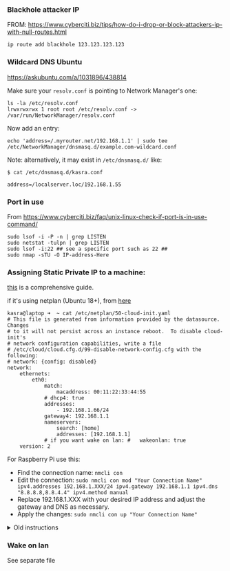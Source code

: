 

### Blackhole attacker IP

FROM: https://www.cyberciti.biz/tips/how-do-i-drop-or-block-attackers-ip-with-null-routes.html
```
ip route add blackhole 123.123.123.123

```

### Wildcard DNS Ubuntu
https://askubuntu.com/a/1031896/438814

Make sure your `resolv.conf` is pointing to Network Manager's one:
```
ls -la /etc/resolv.conf
lrwxrwxrwx 1 root root /etc/resolv.conf -> /var/run/NetworkManager/resolv.conf
```
Now add an entry:
```
echo 'address=/.myrouter.net/192.168.1.1' | sudo tee /etc/NetworkManager/dnsmasq.d/example.com-wildcard.conf
```

Note: alternatively, it may exist in `/etc/dnsmasq.d/` like:
```
$ cat /etc/dnsmasq.d/kasra.conf 

address=/localserver.loc/192.168.1.55
```


### Port in use

From https://www.cyberciti.biz/faq/unix-linux-check-if-port-is-in-use-command/
 
```
sudo lsof -i -P -n | grep LISTEN
sudo netstat -tulpn | grep LISTEN
sudo lsof -i:22 ## see a specific port such as 22 ##
sudo nmap -sTU -O IP-address-Here

```


### Assigning Static Private IP to a machine:
[this](https://linuxconfig.org/how-to-configure-static-ip-address-on-ubuntu-18-04-bionic-beaver-linux) is a comprehensive guide.


if it's using netplan (Ubuntu 18+), from [here](https://netplan.io/examples)
```
kasra@laptop ➜  ~ cat /etc/netplan/50-cloud-init.yaml
# This file is generated from information provided by the datasource.  Changes
# to it will not persist across an instance reboot.  To disable cloud-init's
# network configuration capabilities, write a file
# /etc/cloud/cloud.cfg.d/99-disable-network-config.cfg with the following:
# network: {config: disabled}
network:
    ethernets:
        eth0:
            match:
                macaddress: 00:11:22:33:44:55
            # dhcp4: true
            addresses:
                - 192.168.1.66/24
            gateway4: 192.168.1.1
            nameservers:
                search: [home]
                addresses: [192.168.1.1]
            # if you want wake on lan: #   wakeonlan: true
    version: 2
```

For Raspberry Pi use this:
- Find the connection name: `nmcli con`
- Edit the connection: `sudo nmcli con mod "Your Connection Name" ipv4.addresses 192.168.1.XXX/24 ipv4.gateway 192.168.1.1 ipv4.dns "8.8.8.8,8.8.4.4" ipv4.method manual`
- Replace 192.168.1.XXX with your desired IP address and adjust the gateway and DNS as necessary.
- Apply the changes: `sudo nmcli con up "Your Connection Name"`

  
<details>
  <summary>Old instructions</summary>
  

Otherwise, if you're using RPie or older Ubuntu that uses `ifupdown`, do this:
```
➜  ~ cat /etc/dhcpcd.conf
interface eth0
  static ip_address=192.168.1.55/24
  static routers=192.168.1.1
  static domain_name_servers=127.0.0.1
  metric 200 # the lower it is, it's more eager to be used as the default
```
in this example `domain_name_servers=127.0.0.1` is set because the device has a local DNS server running (PiHole).

From [here](https://www.ionos.com/digitalguide/server/configuration/provide-raspberry-pi-with-a-static-ip-address/) and [here](https://thepihut.com/blogs/raspberry-pi-tutorials/how-to-give-your-raspberry-pi-a-static-ip-address-update)

</details>


### Wake on lan
See separate file

